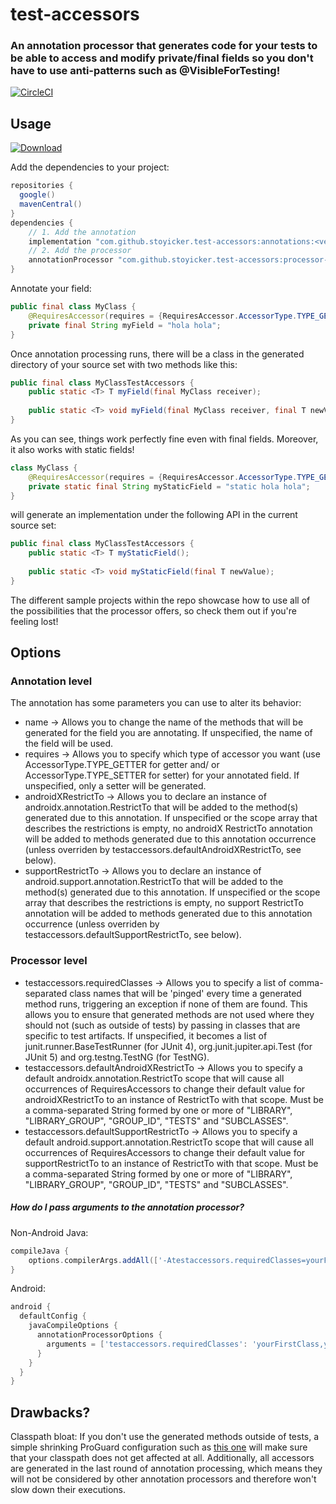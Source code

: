 # test-accessors
### An annotation processor that generates code for your tests to be able to access and modify private/final fields so you don't have to use anti-patterns such as @VisibleForTesting!
[![CircleCI](https://circleci.com/gh/stoyicker/test-accessors.svg?style=svg)](https://circleci.com/gh/stoyicker/test-accessors)
## Usage
[ ![Download](https://api.bintray.com/packages/stoyicker/test-accessors/annotations/images/download.svg) ](https://search.maven.org/search?q=g:com.github.stoyicker.test-accessors)

Add the dependencies to your project:
```groovy
repositories {
  google()
  mavenCentral()
}
dependencies {
    // 1. Add the annotation
    implementation "com.github.stoyicker.test-accessors:annotations:<version>"
    // 2. Add the processor
    annotationProcessor "com.github.stoyicker.test-accessors:processor-java:<version>"
}
```
Annotate your field:
```java
public final class MyClass {
    @RequiresAccessor(requires = {RequiresAccessor.AccessorType.TYPE_GETTER, RequiresAccessor.AccessorType.TYPE_SETTER})
    private final String myField = "hola hola";
}
```
Once annotation processing runs, there will be a class in the generated directory of your source set
with two methods like this:
```java
public final class MyClassTestAccessors {
    public static <T> T myField(final MyClass receiver);
    
    public static <T> void myField(final MyClass receiver, final T newValue);
}
```
As you can see, things work perfectly fine even with final fields. Moreover, it also works with static fields!
```java
class MyClass {
    @RequiresAccessor(requires = {RequiresAccessor.AccessorType.TYPE_GETTER, RequiresAccessor.AccessorType.TYPE_SETTER})
    private static final String myStaticField = "static hola hola";
}
```
will generate an implementation under the following API in the current source set:
```java
public final class MyClassTestAccessors {
    public static <T> T myStaticField();
    
    public static <T> void myStaticField(final T newValue);
}
```
The different sample projects within the repo showcase how to use all of the possibilities that the
processor offers, so check them out if you're feeling lost!
## Options
### Annotation level
The annotation has some parameters you can use to alter its behavior:
* name -> Allows you to change the name of the methods that will be generated for the field you are 
annotating. If unspecified, the name of the field will be used.
* requires -> Allows you to specify which type of accessor you want (use AccessorType.TYPE_GETTER 
for getter and/ or AccessorType.TYPE_SETTER for setter) for your annotated field. If unspecified, 
only a setter will be generated.
* androidXRestrictTo -> Allows you to declare an instance of androidx.annotation.RestrictTo that 
will be added to the method(s) generated due to this annotation. If unspecified or the scope array 
that describes the restrictions is empty, no androidX RestrictTo annotation will be added to methods 
generated due to this annotation occurrence (unless overriden by 
testaccessors.defaultAndroidXRestrictTo, see below).
* supportRestrictTo -> Allows you to declare an instance of android.support.annotation.RestrictTo 
that will be added to the method(s) generated due to this annotation. If unspecified or the scope 
array that describes the restrictions is empty, no support RestrictTo annotation will be added to 
methods generated due to this annotation occurrence (unless overriden by
testaccessors.defaultSupportRestrictTo, see below).
### Processor level
* testaccessors.requiredClasses -> Allows you to specify a list of comma-separated class names that
will be 'pinged' every time a generated method runs, triggering an exception if none of them are
found. This allows you to ensure that generated methods are not used where they should not (such as 
outside of tests) by passing in classes that are specific to test artifacts. If unspecified, it 
becomes a list of junit.runner.BaseTestRunner (for JUnit 4), org.junit.jupiter.api.Test (for JUnit 5)
and org.testng.TestNG (for TestNG).
* testaccessors.defaultAndroidXRestrictTo -> Allows you to specify a default 
androidx.annotation.RestrictTo scope that will cause all occurrences of RequiresAccessors to change 
their default value for androidXRestrictTo to an instance of RestrictTo with that scope. Must be a
comma-separated String formed by one or more of "LIBRARY", "LIBRARY_GROUP", "GROUP_ID", "TESTS" and 
"SUBCLASSES".
* testaccessors.defaultSupportRestrictTo -> Allows you to specify a default 
android.support.annotation.RestrictTo scope that will cause all occurrences of RequiresAccessors to 
change their default value for supportRestrictTo to an instance of RestrictTo with that scope. Must 
be a comma-separated String formed by one or more of "LIBRARY", "LIBRARY_GROUP", "GROUP_ID", "TESTS"
and "SUBCLASSES".
##### How do I pass arguments to the annotation processor?
Non-Android Java:
```groovy
compileJava {
    options.compilerArgs.addAll(['-Atestaccessors.requiredClasses=yourFirstClass,yourSecondClass'])
}
```
Android:
```groovy
android {
  defaultConfig {
    javaCompileOptions {
      annotationProcessorOptions {
        arguments = ['testaccessors.requiredClasses': 'yourFirstClass,yourSecondClass']
      }
    }
  }
}
```
## Drawbacks?
Classpath bloat: If you don't use the generated methods outside of tests, a simple shrinking ProGuard configuration 
such as [this one](sample-android/proguard/rules.pro) will make sure that your classpath does not 
get affected at all.
Additionally, all accessors are generated in the last round of annotation processing, which means 
they will not be considered by other annotation processors and therefore won't slow down their
executions.

